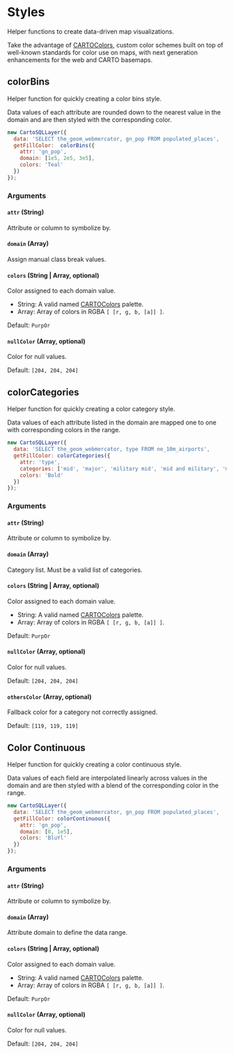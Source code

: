 # Styles

Helper functions to create data-driven map visualizations.

Take the advantage of [CARTOColors](https://carto.com/carto-colors/), custom color schemes built on top of well-known standards for color use on maps, with next generation enhancements for the web and CARTO basemaps.

## colorBins

Helper function for quickly creating a color bins style.

Data values of each attribute are rounded down to the nearest value in the domain and are then styled with the corresponding color.

```javascript
new CartoSQLLayer({
  data: 'SELECT the_geom_webmercator, gn_pop FROM populated_places',
  getFillColor:  colorBins({
    attr: 'gn_pop',
    domain: [1e5, 2e5, 3e5],
    colors: 'Teal'
  })
});
```

### Arguments

#### `attr` (String) 

Attribute or column to symbolize by.

#### `domain` (Array) 

Assign manual class break values.

#### `colors` (String | Array, optional)

Color assigned to each domain value.

- String: A valid named [CARTOColors](https://carto.com/carto-colors/) palette.
- Array: Array of colors in RGBA `[ [r, g, b, [a]] ]`. 

Default: `PurpOr`

#### `nullColor` (Array, optional)

Color for null values.

Default: `[204, 204, 204]`

## colorCategories

Helper function for quickly creating a color category style.

Data values of each attribute listed in the domain are mapped one to one with corresponding colors in the range.

```javascript
new CartoSQLLayer({
  data: 'SELECT the_geom_webmercator, type FROM ne_10m_airports',
  getFillColor: colorCategories({
    attr: 'type',
    categories: ['mid', 'major', 'military mid', 'mid and military', 'major and military'],
    colors: 'Bold'
  })
});
```

### Arguments

#### `attr` (String) 

Attribute or column to symbolize by.

#### `domain` (Array) 

Category list. Must be a valid list of categories.

#### `colors` (String | Array, optional)

Color assigned to each domain value.

- String: A valid named [CARTOColors](https://carto.com/carto-colors/) palette.
- Array: Array of colors in RGBA `[ [r, g, b, [a]] ]`. 

Default: `PurpOr`

#### `nullColor` (Array, optional)

Color for null values.

Default: `[204, 204, 204]`

#### `othersColor` (Array, optional)

Fallback color for a category not correctly assigned.

Default: `[119, 119, 119]`

## Color Continuous

Helper function for quickly creating a color continuous style.

Data values of each field are interpolated linearly across values in the domain and are then styled with a blend of the corresponding color in the range.

```javascript
new CartoSQLLayer({
  data: 'SELECT the_geom_webmercator, gn_pop FROM populated_places',
  getFillColor: colorContinuous({
    attr: 'gn_pop',
    domain: [0, 1e5],
    colors: 'BluYl'
  })
});
```

### Arguments

#### `attr` (String) 

Attribute or column to symbolize by.

#### `domain` (Array) 

Attribute domain to define the data range.

#### `colors` (String | Array, optional)

Color assigned to each domain value.

- String: A valid named [CARTOColors](https://carto.com/carto-colors/) palette.
- Array: Array of colors in RGBA `[ [r, g, b, [a]] ]`. 

Default: `PurpOr`

#### `nullColor` (Array, optional)

Color for null values.

Default: `[204, 204, 204]`


